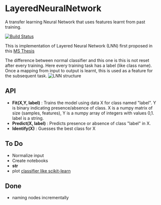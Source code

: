 # LayeredNeuralNetwork
A transfer learning Neural Network that uses features learnt from past training.

[![Build Status](https://travis-ci.org/abhishekraok/LayeredNeuralNetwork.svg?branch=master)](https://travis-ci.org/abhishekraok/LayeredNeuralNetwork)

This is implementation of Layered Neural Network (LNN) first proposed in this [MS Thesis](https://etda.libraries.psu.edu/catalog/26405)

The difference between normal classifier and this one is this is not reset after every training. 
Here every training task has a label (like class name). 
Once a mapping from input to output is learnt, this is used as a feature for the subsequent task.
![LNN structure](https://artmapstore.blob.core.windows.net/firstnodes/photos/LNN.PNG)


## API 

- **Fit(X,Y, label)** : Trains the model using data X for class named "label". 
Y is binary indicating presence/absence of class. 
X is a numpy matrix of size (samples, features), Y is a numpy array of integers with values 0,1. label is a string.
- **Predict(X, label)** : Predicts presence or absence of class "label" in X.
- **Identify(X)** : Guesses the best class for X



## To Do

- Normalize input
- Create notebooks
- __str__
- plot [classifier like scikit-learn](http://scikit-learn.org/stable/auto_examples/classification/plot_classifier_comparison.html)


## Done 
- naming nodes incrementally
